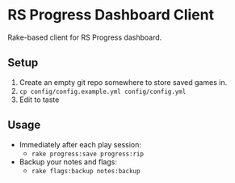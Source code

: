 # RS Progress Dashboard Client

Rake-based client for RS Progress dashboard.

## Setup

1. Create an empty git repo somewhere to store saved games in.
2. `cp config/config.example.yml config/config.yml`
3. Edit to taste

## Usage

- Immediately after each play session:
  - `rake progress:save progress:rip`
- Backup your notes and flags:
  - `rake flags:backup notes:backup`

